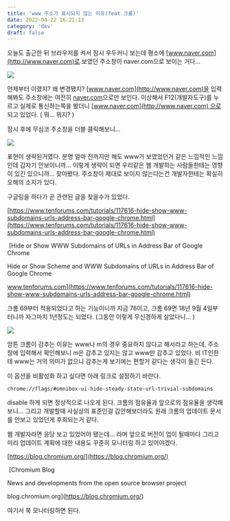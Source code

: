 ```yaml
---
title: 'www 주소가 표시되지 않는 이유(feat.크롬)'
date: 2022-04-22 16:21:13
category: 'dev'
draft: false
---
```


오늘도 출근한 뒤 브라우저를 켜서 잠시 우두커니 보는데 평소에 [www.naver.com](http://www.naver.com)로 보였던 주소창이 naver.com으로 보이는 거다...

![](https://blog.kakaocdn.net/dn/bNyXsH/btqxrXwHGAw/NhwKVNK1aKmbKp2KFyIQb0/img.png)

언제부터 이랬지? 왜 변경됐지? [www.naver.com](http://www.naver.com)을 입력해봐도 주소창에는 여전히 [naver.com](http://naver.com)으로만 보인다. 이상해서 F12(개발자도구)를 누르고 실제로 통신하는쪽을 봤더니 [www.naver.com](http://www.naver.com) 으로 되고 있었다. ( 뭐... 뭐지? )

잠시 후에 무심코 주소창을 더블 클릭해보니...

![](https://blog.kakaocdn.net/dn/cCzE85/btqxrVZXBiX/iOiB51e939d7TlWOj2UBQ0/img.png)

표현이 생략된거였다. 분명 얼마 전까지만 해도 www가 보였었던거 같은 느낌적인 느낌인데 갑자기 안보이니까... 이렇게 생략이 되면 우리같은 웹 개발하는 사람들한테는 영향이 있긴 있으니까... 찾아봤다. 주소창이 제대로 보이지 않는다는건 개발자한테는 확실히 오해의 소지가 있다. 

구글링을 하다가 곧 관련된 글을 찾을수가 있었다. 

[https://www.tenforums.com/tutorials/117616-hide-show-www-subdomains-urls-address-bar-google-chrome.html](https://www.tenforums.com/tutorials/117616-hide-show-www-subdomains-urls-address-bar-google-chrome.html)

 [Hide or Show WWW Subdomains of URLs in Address Bar of Google Chrome

Hide or Show Scheme and WWW Subdomains of URLs in Address Bar of Google Chrome

www.tenforums.com](https://www.tenforums.com/tutorials/117616-hide-show-www-subdomains-urls-address-bar-google-chrome.html)

크롬 69부터 적용되었다고 하는 기능이니까 지금 76이고, 크롬 69면 18년 9월 4일부터니까 자그마치 1년정도는 되었다. (그동안 이렇게 무신경하게 살았다니... ) 

![](https://blog.kakaocdn.net/dn/4K9Wx/btqxoRdEOfY/QzGoJc4VkKMm3gHoQ0FcmK/img.png)

암튼 크롬이 감추는 이유는 www나 m의 경우 중요하지 않다고 해서라고 하는데, 주소창에 입력해서 확인해보니 m은 감추고 있지는 않고 www만 감추고 있었다. 비 IT인한테 www는 거의 의미가 없으니 감추는게 보기에는 편할거 같다는 생각이 들긴 든다. 

이 옵션을 비활성화 하고 싶다면 아래 링크로 설정하기 바란다. 

    chrome://flags/#omnibox-ui-hide-steady-state-url-trivial-subdomains

disable 하게 되면 정상적으로 나오게 된다. 크롬의 점유율과 앞으로의 점유율을 생각해보니... 그리고 개발할때 사실상의 표준인걸 감안해보더라도 원래 크롬의 업데이트 문서를 안보고 있었던게 후회되는거 같다. 

웹 개발자라면 응당 보고 있었어야 됐는데... 라며 앞으로 버전이 업이 될때마다 그리고 미리 업데이트 계획에 대한 내용도 꾸준히 모니터링 하고 있어야겠다. 

[https://blog.chromium.org/](https://blog.chromium.org/)

 [Chromium Blog

News and developments from the open source browser project

blog.chromium.org](https://blog.chromium.org/)

여기서 쭉 모니터링하면 된다.

